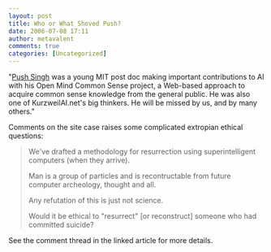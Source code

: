 ```yaml
---
layout: post
title: Who or What Shoved Push?
date: 2006-07-08 17:11
author: metavalent
comments: true
categories: [Uncategorized]
---
```

<div>"<a href="http://www.kurzweilai.net/meme/frame.html?main=/articles/art0678.html">Push Singh</a> was a young MIT post doc making important contributions to AI with his Open Mind Common Sense project, a Web-based approach to acquire common sense knowledge from the general public. He was also one of KurzweilAI.net's big thinkers. He will be missed by us, and by many others."

Comments on the site case raises some complicated extropian ethical questions:
<blockquote> We've drafted a methodology for resurrection using superintelligent computers (when they arrive).

Man is a group of particles and is recontructable from future computer archeology, thought and all.

Any refutation of this is just not science.

Would it be ethical to "resurrect" [or reconstruct]  someone who had committed suicide?
 </blockquote><blockquote></blockquote>See the comment thread in the linked article for more details.
</div>
